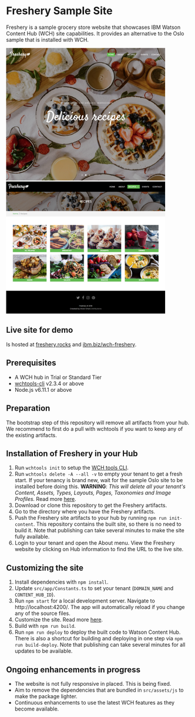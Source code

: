 # Freshery Sample Site
Freshery is a sample grocery store website that showcases IBM Watson Content Hub (WCH) site capabilities. It provides an alternative to the Oslo sample that is installed with WCH.

<img src="/screenshots/screenshot-home.png?raw=true" width="433" title="Freshery home page" alt="Freshery home page"/> <img src="/screenshots/screenshot-recipes.png?raw=true" width="433" title="Freshery recipes page" alt="Freshery recipes page"/>

Live site for demo
------------------
Is hosted at [freshery.rocks](http://freshery.rocks/) and [ibm.biz/wch-freshery](http://ibm.biz/wch-freshery).

Prerequisites
-------------
* A WCH hub in Trial or Standard Tier
* [wchtools-cli](https://github.com/ibm-wch/wchtools-cli) v2.3.4 or above
* Node.js v6.11.1 or above

Preparation
-----------
The bootstrap step of this repository will remove all artifacts from your hub. We recommend to first do a pull with wchtools if you want to keep any of the existing artifacts.

Installation of Freshery in your Hub
------------------------------------
1. Run `wchtools init` to setup the [WCH tools CLI](https://github.com/ibm-wch/wchtools-cli#getting-started).
2. Run `wchtools delete -A --all -v` to empty your tenant to get a fresh start. If your tenancy is brand new, wait for the sample Oslo site to be installed before doing this. **WARNING**: _This will delete all your tenant's Content, Assets, Types, Layouts, Pages, Taxonomies and Image Profiles._ Read more [here](https://github.com/ibm-wch/wchtools-cli#deleting-all-instances-of-a-specified-artifact-type-or-all-instances-of-all-artifact-types).
3. Download or clone this repository to get the Freshery artifacts.
4. Go to the directory where you have the Freshery artifacts.
5. Push the Freshery site artifacts to your hub by running `npm run init-content`. This repository contains the built site, so there is no need to build it. Note that publishing can take several minutes to make the site fully available.
6. Login to your tenant and open the About menu. View the Freshery website by clicking on Hub information to find the URL to the live site.

Customizing the site
--------------------
1. Install dependencies with `npm install`.
2. Update `src/app/Constants.ts` to set your tenant (`DOMAIN_NAME` and `CONTENT_HUB_ID`).
3. Run `npm start` for a local development server. Navigate to http://localhost:4200/. The app will automatically reload if you change any of the source files.
4. Customize the site. Read more [here](https://developer.ibm.com/customer-engagement/docs/wch/developing-your-own-website/).
5. Build with `npm run build`.
6. Run `npm run deploy` to deploy the built code to Watson Content Hub. There is also a shortcut for building and deploying in one step via `npm run build-deploy`. Note that publishing can take several minutes for all updates to be available.

Ongoing enhancements in progress
--------------------------------
* The website is not fully responsive in placed. This is being fixed.
* Aim to remove the dependencies that are bundled in `src/assets/js` to make the package lighter.
* Continuous enhancements to use the latest WCH features as they become available.
